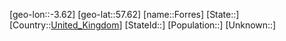 ﻿---
location: [57.62,-3.62]
type: City
tags:
- geo/City


SpocWebEntityId: 30216
isDeleted: false
confidential: public

---
[geo-lon::-3.62]
[geo-lat::57.62]
[name::Forres]
[State::]
[Country::[United_Kingdom](geo/Continent/Europe/United_Kingdom.md)]
[StateId::]
[Population::]
[Unknown::]

